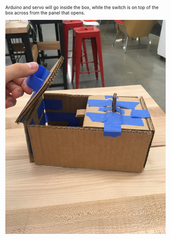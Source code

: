 Arduino and servo will go inside the box, while the switch is on top of the box across from the panel that opens.

![](https://github.com/MattD18/Interactive-Lab-Hub/blob/master/IMG_2406.JPG)

